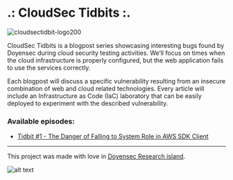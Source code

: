 # .: CloudSec Tidbits :.

![cloudsectidbit-logo200](https://user-images.githubusercontent.com/6027823/196643035-3e837401-0781-4d54-9017-358f81e9022e.png)

CloudSec Tidbits is a blogpost series showcasing interesting bugs found by Doyensec during cloud security testing activities.
We’ll focus on times when the cloud infrastructure is properly configured, but the web application fails to use the services correctly.

Each blogpost will discuss a specific vulnerability resulting from an insecure combination of web and cloud related technologies. Every article will include an Infrastructure as Code (IaC) laboratory that can be easily deployed to experiment with the described vulnerability.

### Available episodes:

- [Tidbit #1 - The Danger of Falling to System Role in AWS SDK Client](https://blog.doyensec.com/2022/10/18/cloudsectidbit-dataimport.html)

<hr>

This project was made with love in [Doyensec Research island](https://doyensec.com/research.html).

![alt text](https://doyensec.com/images/logo.svg "Doyensec Logo")
